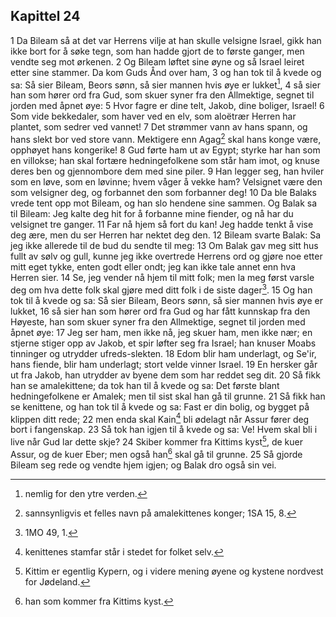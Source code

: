 ## Kapittel 24

1 Da Bileam så at det var Herrens vilje at han skulle velsigne Israel, gikk han ikke bort for å søke tegn, som han hadde gjort de to første ganger, men vendte seg mot ørkenen.
2 Og Bileam løftet sine øyne og så Israel leiret etter sine stammer. Da kom Guds Ånd over ham,
3 og han tok til å kvede og sa: Så sier Bileam, Beors sønn, så sier mannen hvis øye er lukket[^1],
4 så sier han som hører ord fra Gud, som skuer syner fra den Allmektige, segnet til jorden med åpnet øye:
5 Hvor fagre er dine telt, Jakob, dine boliger, Israel!
6 Som vide bekkedaler, som haver ved en elv, som aloëtrær Herren har plantet, som sedrer ved vannet!
7 Det strømmer vann av hans spann, og hans slekt bor ved store vann. Mektigere enn Agag[^2] skal hans konge være, opphøyet hans kongerike!
8 Gud førte ham ut av Egypt; styrke har han som en villokse; han skal fortære hedningefolkene som står ham imot, og knuse deres ben og gjennombore dem med sine piler.
9 Han legger seg, han hviler som en løve, som en løvinne; hvem våger å vekke ham? Velsignet være den som velsigner deg, og forbannet den som forbanner deg!
10 Da ble Balaks vrede tent opp mot Bileam, og han slo hendene sine sammen. Og Balak sa til Bileam: Jeg kalte deg hit for å forbanne mine fiender, og nå har du velsignet tre ganger.
11 Far nå hjem så fort du kan! Jeg hadde tenkt å vise deg ære, men du ser Herren har nektet deg den.
12 Bileam svarte Balak: Sa jeg ikke allerede til de bud du sendte til meg:
13 Om Balak gav meg sitt hus fullt av sølv og gull, kunne jeg ikke overtrede Herrens ord og gjøre noe etter mitt eget tykke, enten godt eller ondt; jeg kan ikke tale annet enn hva Herren sier.
14 Se, jeg vender nå hjem til mitt folk; men la meg først varsle deg om hva dette folk skal gjøre med ditt folk i de siste dager[^3].
15 Og han tok til å kvede og sa: Så sier Bileam, Beors sønn, så sier mannen hvis øye er lukket,
16 så sier han som hører ord fra Gud og har fått kunnskap fra den Høyeste, han som skuer syner fra den Allmektige, segnet til jorden med åpnet øye:
17 Jeg ser ham, men ikke nå, jeg skuer ham, men ikke nær; en stjerne stiger opp av Jakob, et spir løfter seg fra Israel; han knuser Moabs tinninger og utrydder ufreds-slekten.
18 Edom blir ham underlagt, og Se'ir, hans fiende, blir ham underlagt; stort velde vinner Israel.
19 En hersker går ut fra Jakob, han utrydder av byene dem som har reddet seg dit.
20 Så fikk han se amalekittene; da tok han til å kvede og sa: Det første blant hedningefolkene er Amalek; men til sist skal han gå til grunne.
21 Så fikk han se kenittene, og han tok til å kvede og sa: Fast er din bolig, og bygget på klippen ditt rede;
22 men enda skal Kain[^4] bli ødelagt når Assur fører deg bort i fangenskap.
23 Så tok han igjen til å kvede og sa: Ve! Hvem skal bli i live når Gud lar dette skje?
24 Skiber kommer fra Kittims kyst[^5], de kuer Assur, og de kuer Eber; men også han[^6] skal gå til grunne.
25 Så gjorde Bileam seg rede og vendte hjem igjen; og Balak dro også sin vei.

[^1]:  nemlig for den ytre verden.
[^2]:  sannsynligvis et felles navn på amalekittenes konger; 1SA 15, 8.
[^3]:  1MO 49, 1.
[^4]:  kenittenes stamfar står i stedet for folket selv.
[^5]:  Kittim er egentlig Kypern, og i videre mening øyene og kystene nordvest for Jødeland.
[^6]:  han som kommer fra Kittims kyst.
